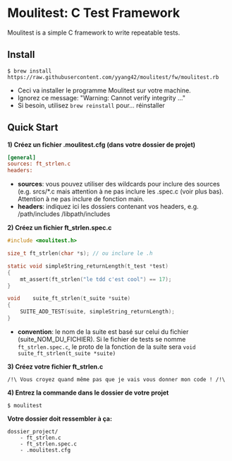 # Moulitest: C Test Framework

Moulitest is a simple C framework to write repeatable tests.

<a id="moulitest-doc"></a>
## Install

```shell
$ brew install https://raw.githubusercontent.com/yyang42/moulitest/fw/moulitest.rb
```

- Ceci va installer le programme Moulitest sur votre machine.
- Ignorez ce message: "Warning: Cannot verify integrity ..."
- Si besoin, utilisez ```brew reinstall``` pour... réinstaller


## Quick Start

**1) Créez un fichier .moulitest.cfg (dans votre dossier de projet)**
```ini
[general]
sources: ft_strlen.c
headers:
```

- **sources**: vous pouvez utiliser des wildcards pour inclure des sources (e.g. srcs/*.c mais attention à ne pas inclure les .spec.c (voir plus bas). Attention à ne pas inclure de fonction main.
- **headers**: indiquez ici les dossiers contenant vos headers, e.g. /path/includes /libpath/includes

**2) Créez un fichier ft_strlen.spec.c**
```c
#include <moulitest.h>

size_t ft_strlen(char *s); // ou inclure le .h

static void simpleString_returnLength(t_test *test)
{
	mt_assert(ft_strlen("le tdd c'est cool") == 17);
}

void	suite_ft_strlen(t_suite *suite)
{
	SUITE_ADD_TEST(suite, simpleString_returnLength);
}
```

- **convention**: le nom de la suite est basé sur celui du fichier (suite_NOM_DU_FICHIER). Si le fichier de tests se nomme ```ft_strlen.spec.c```, le proto de la fonction de la suite sera ```void suite_ft_strlen(t_suite *suite)```

**3) Créez votre fichier ft_strlen.c**
```
/!\ Vous croyez quand même pas que je vais vous donner mon code ! /!\
```

**4) Entrez la commande dans le dossier de votre projet**

```shell
$ moulitest
```

**Votre dossier doit ressembler à ça:**
```
dossier_project/
	- ft_strlen.c
	- ft_strlen.spec.c
	- .moulitest.cfg
```
